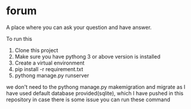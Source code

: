 # forum
A place where you can ask your question and have answer.

To run this

1. Clone this project
2. Make sure you have pythong 3 or above version is installed
2. Create a virtual environment
3. pip install -r requirement.txt
4. pythong manage.py runserver



we don't need to the pythong manage.py makemigration and migrate as I have used default database provided(sqlite), which I have pushed in this repository
in case there is some issue you can run these command



